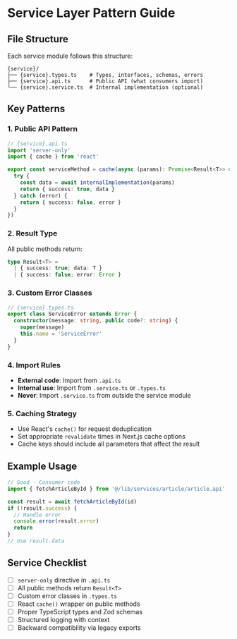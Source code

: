 # Service Layer Pattern Guide

## File Structure

Each service module follows this structure:
```
{service}/
├── {service}.types.ts    # Types, interfaces, schemas, errors
├── {service}.api.ts      # Public API (what consumers import)
└── {service}.service.ts  # Internal implementation (optional)
```

## Key Patterns

### 1. Public API Pattern
```typescript
// {service}.api.ts
import 'server-only'
import { cache } from 'react'

export const serviceMethod = cache(async (params): Promise<Result<T>> => {
  try {
    const data = await internalImplementation(params)
    return { success: true, data }
  } catch (error) {
    return { success: false, error }
  }
})
```

### 2. Result Type
All public methods return:
```typescript
type Result<T> = 
  | { success: true; data: T }
  | { success: false; error: Error }
```

### 3. Custom Error Classes
```typescript
// {service}.types.ts
export class ServiceError extends Error {
  constructor(message: string, public code?: string) {
    super(message)
    this.name = 'ServiceError'
  }
}
```

### 4. Import Rules
- **External code**: Import from `.api.ts`
- **Internal use**: Import from `.service.ts` or `.types.ts`
- **Never**: Import `.service.ts` from outside the service module

### 5. Caching Strategy
- Use React's `cache()` for request deduplication
- Set appropriate `revalidate` times in Next.js cache options
- Cache keys should include all parameters that affect the result

## Example Usage

```typescript
// Good - Consumer code
import { fetchArticleById } from '@/lib/services/article/article.api'

const result = await fetchArticleById(id)
if (!result.success) {
  // Handle error
  console.error(result.error)
  return
}
// Use result.data
```

## Service Checklist

- [ ] `server-only` directive in `.api.ts`
- [ ] All public methods return `Result<T>`
- [ ] Custom error classes in `.types.ts`
- [ ] React `cache()` wrapper on public methods
- [ ] Proper TypeScript types and Zod schemas
- [ ] Structured logging with context
- [ ] Backward compatibility via legacy exports